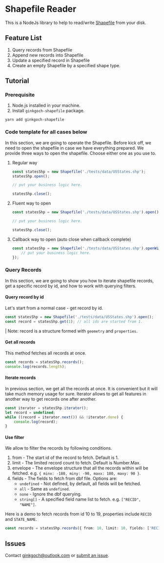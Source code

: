 # Shapefile Reader
This is a NodeJs library to help to read/write [Shapefile](https://en.wikipedia.org/wiki/Shapefile) from your disk.  

## Feature List
1. Query records from Shapefile
2. Append new records into Shapefile
3. Update a specified record in Shapefile
4. Create an empty Shapefile by a specified shape type.


## Tutorial
### Prerequisite
1. Node.js installed in your machine.
1. Install `ginkgoch-shapefile` package.
```terminal
yarn add ginkgoch-shapefile
```

### Code template for all cases below
In this section, we are going to operate the Shapefile. Before kick off, we need to open the shapefile in case we have everything prepared. We provide three ways to open the shapefile. Choose either one as you use to.
1. Regular way
    ```typescript
    const statesShp = new Shapefile('./tests/data/USStates.shp');
    statesShp.open();

    // put your business logic here.

    statesShp.close();
    ```
1. Fluent way to open
    ```typescript
    const statesShp = new Shapefile('./tests/data/USStates.shp').open();

    // put your business logic here.

    statesShp.close();
    ```
1. Callback way to open (auto close when callback complete)
    ```typescript
    const statesShp = new Shapefile('./tests/data/USStates.shp').openWith(() => {
        // put your business logic here.
    });
    ```

###  Query Records
In this section, we are going to show you how to iterate shapefile records, get a specific record by id, and how to work with querying filters.

#### Query record by id
Let's start from a normal case - get record by id.
```typescript
const statesShp = new Shapefile('./tests/data/USStates.shp').open();
const record = statesShp.get(1); // all ids are started from 1.
```

| Note: record is a structure formed with `geometry` and `properties`.

#### Get all records
This method fetches all records at once.
```typescript
const records = statesShp.records();
console.log(records.length);
```

#### Iterate records
In previous section, we get all the records at once. It is convenient but it will take much memory usage for sure. Iterator allows to get all features in another way to get records one after another.
```typescript
const iterator = statesShp.iterator();
let record = undefined;
while ((record = iterator.next()) && !iterator.done) {
    console.log(record);
}
```

#### Use filter
We allow to filter the records by following conditions.
1. from - The start id of the record to fetch. Default is 1.
1. limit - The limited record count to fetch. Default is Number.Max.
1. envelope - The envelope structure that all the records within will be fetched. e.g. `{ minx: -180, miny: -90, maxx: 180, maxy: 90 }`.
1. fields - The fields to fetch from dbf file. Options are:
    - `undefined` - Not defined, by default, all fields will be fetched.
    - `all` - Same as `undefined`.
    - `none` - Ignore the dbf querying.
    - `string[]` - A specified field name list to fetch. e.g. `["RECID", "NAME"]`.

Here is a demo to fetch records from id 10 to 19, properties include `RECID` and `STATE_NAME`.
```typescript
const records = statesShp.records({ from: 10, limit: 10, fields: ['RECID', 'STATE_NAME'] });
```

## Issues
Contact [ginkgoch@outlook.com](mailto:ginkgoch@outlook.com) or [submit an issue](https://github.com/ginkgoch/node-shapefile/issues).





